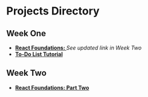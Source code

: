 
<h1>Projects Directory</h1>

<h2>Week One</h2>
<ul>
    <li>
        <a href="#" target="_blank">
            <strong>React Foundations: </strong>
        </a> <i>See updated link in Week Two</i>
    </li>
    <li>
        <a href="https://github.com/kjirstenhernandez/react-todo-list" target="_blank">
            <strong>To-Do List Tutorial</strong>
        </a>
    </li>
</ul>

<h2>Week Two</h2>
<ul>
    <li>
        <a href="https://github.com/kjirstenhernandez/react-foundations" target="_blank">
            <strong>React Foundations: Part Two </strong>
        </a>
    </li>
</ul>
